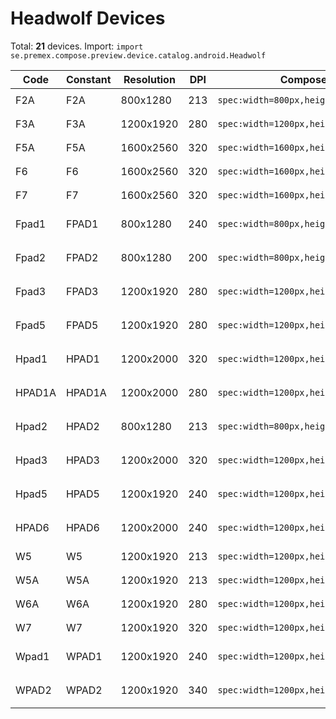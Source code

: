 # Headwolf Devices

Total: **21** devices. Import: `import se.premex.compose.preview.device.catalog.android.Headwolf`

| Code | Constant | Resolution | DPI | Compose Spec | Preview Usage |
|------|----------|------------|-----|-------------|---------------|
| F2A | F2A | 800x1280 | 213 | `spec:width=800px,height=1280px,dpi=213` | `@Preview(device = Headwolf.F2A)` |
| F3A | F3A | 1200x1920 | 280 | `spec:width=1200px,height=1920px,dpi=280` | `@Preview(device = Headwolf.F3A)` |
| F5A | F5A | 1600x2560 | 320 | `spec:width=1600px,height=2560px,dpi=320` | `@Preview(device = Headwolf.F5A)` |
| F6 | F6 | 1600x2560 | 320 | `spec:width=1600px,height=2560px,dpi=320` | `@Preview(device = Headwolf.F6)` |
| F7 | F7 | 1600x2560 | 320 | `spec:width=1600px,height=2560px,dpi=320` | `@Preview(device = Headwolf.F7)` |
| Fpad1 | FPAD1 | 800x1280 | 240 | `spec:width=800px,height=1280px,dpi=240` | `@Preview(device = Headwolf.FPAD1)` |
| Fpad2 | FPAD2 | 800x1280 | 200 | `spec:width=800px,height=1280px,dpi=200` | `@Preview(device = Headwolf.FPAD2)` |
| Fpad3 | FPAD3 | 1200x1920 | 280 | `spec:width=1200px,height=1920px,dpi=280` | `@Preview(device = Headwolf.FPAD3)` |
| Fpad5 | FPAD5 | 1200x1920 | 280 | `spec:width=1200px,height=1920px,dpi=280` | `@Preview(device = Headwolf.FPAD5)` |
| Hpad1 | HPAD1 | 1200x2000 | 320 | `spec:width=1200px,height=2000px,dpi=320` | `@Preview(device = Headwolf.HPAD1)` |
| HPAD1A | HPAD1A | 1200x2000 | 280 | `spec:width=1200px,height=2000px,dpi=280` | `@Preview(device = Headwolf.HPAD1A)` |
| Hpad2 | HPAD2 | 800x1280 | 213 | `spec:width=800px,height=1280px,dpi=213` | `@Preview(device = Headwolf.HPAD2)` |
| Hpad3 | HPAD3 | 1200x2000 | 320 | `spec:width=1200px,height=2000px,dpi=320` | `@Preview(device = Headwolf.HPAD3)` |
| Hpad5 | HPAD5 | 1200x1920 | 240 | `spec:width=1200px,height=1920px,dpi=240` | `@Preview(device = Headwolf.HPAD5)` |
| HPAD6 | HPAD6 | 1200x2000 | 240 | `spec:width=1200px,height=2000px,dpi=240` | `@Preview(device = Headwolf.HPAD6)` |
| W5 | W5 | 1200x1920 | 213 | `spec:width=1200px,height=1920px,dpi=213` | `@Preview(device = Headwolf.W5)` |
| W5A | W5A | 1200x1920 | 213 | `spec:width=1200px,height=1920px,dpi=213` | `@Preview(device = Headwolf.W5A)` |
| W6A | W6A | 1200x1920 | 280 | `spec:width=1200px,height=1920px,dpi=280` | `@Preview(device = Headwolf.W6A)` |
| W7 | W7 | 1200x1920 | 320 | `spec:width=1200px,height=1920px,dpi=320` | `@Preview(device = Headwolf.W7)` |
| Wpad1 | WPAD1 | 1200x1920 | 240 | `spec:width=1200px,height=1920px,dpi=240` | `@Preview(device = Headwolf.WPAD1)` |
| WPAD2 | WPAD2 | 1200x1920 | 340 | `spec:width=1200px,height=1920px,dpi=340` | `@Preview(device = Headwolf.WPAD2)` |

<!-- Generated automatically. Do not edit manually. -->

